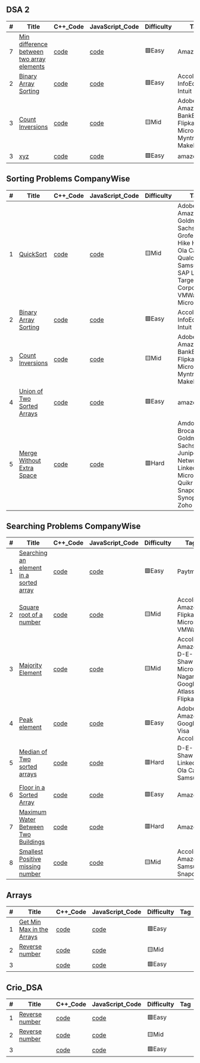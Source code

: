 ## DSA 2

|  #  |      Title     |   C++_Code   | JavaScript_Code   | Difficulty  | Tag            
|-----|----------------|----------|----------|-------------|-------- 
|7|[Min difference between two array elements]()|[code]()|[code]()|:green_square:Easy| Amazon
|2|[Binary Array Sorting]()|[code]()|[code]()|:green_square:Easy|Accolite InfoEdge Intuit Paytm
|3|[Count Inversions]()|[code]()|[code]()|:yellow_square:Mid|Adobe Amazon BankBazaar Flipkart Microsoft Myntra MakeMyTrip
|3|[xyz]()|[code]()|[code]()|:green_square:Easy| amazone

## Sorting Problems CompanyWise

|  #  |      Title     |   C++_Code   | JavaScript_Code   | Difficulty  | Tag            
|-----|----------------|----------|----------|-------------|-------- 
|1|[QuickSort]()|[code]()|[code]()|:yellow_square:Mid|Adobe Amazon Goldman Sachs Grofers Hike HSBC Ola Cabs Qualcomm Samsung SAP Labs Target Corporation VMWare Microsoft
|2|[Binary Array Sorting]()|[code]()|[code]()|:green_square:Easy|Accolite InfoEdge Intuit Paytm
|3|[Count Inversions]()|[code]()|[code]()|:yellow_square:Mid|Adobe Amazon BankBazaar Flipkart Microsoft Myntra MakeMyTrip
|4|[Union of Two Sorted Arrays ]()|[code]()|[code]()|:green_square:Easy| amazone
|5|[Merge Without Extra Space]()|[code]()|[code]()|:red_square:Hard| Amdocs Brocade Goldman Sachs Juniper Networks Linkedin Microsoft Quikr Snapdeal Synopsys Zoho Adobe


## Searching Problems CompanyWise

|  #  |      Title     |   C++_Code   | JavaScript_Code   | Difficulty  | Tag            
|-----|----------------|----------|----------|-------------|-------- 
|1|[Searching an element in a sorted array]()|[code]()|[code]()|:green_square:Easy| Paytm
|2|[Square root of a number]()|[code]()|[code]()|:yellow_square:Mid| Accolite Amazon Flipkart Microsoft VMWare
|3|[Majority Element]()|[code]()|[code]()|:yellow_square:Mid| Accolite Amazon D-E-Shaw Microsoft Nagarro Google Atlassian Flipkart
|4|[Peak element]()|[code]()|[code]()|:green_square:Easy|  Adobe Amazon Google Visa Accolite
|5|[Median of Two sorted arrays]()|[code]()|[code]()|:red_square:Hard| D-E-Shaw Linkedin Ola Cabs Samsung
|6|[Floor in a Sorted Array]()|[code]()|[code]()|:green_square:Easy|  Amazon
|7|[Maximum Water Between Two Buildings ]()|[code]()|[code]()|:red_square:Hard|Amazon
|8|[Smallest Positive missing number]()|[code]()|[code]()|:yellow_square:Mid|  Accolite Amazon Samsung Snapdea

## Arrays

|  #  |      Title     |   C++_Code   | JavaScript_Code   | Difficulty  | Tag            
|-----|----------------|----------|----------|-------------|-------- 
|1|[Get Min Max in the Arrays]()|[code]()|[code]()|:green_square:Easy|      
|2|[Reverse number]()|[code]()|[code]()|:yellow_square:Mid|          
|3|[]()|[code]()|[code]()|:green_square:Easy|  



## Crio_DSA 

|  #  |      Title     |   C++_Code   | JavaScript_Code   | Difficulty  | Tag            
|-----|----------------|----------|----------|-------------|-------- 
|1|[Reverse number ]()|[code]()|[code]()|:green_square:Easy|      
|2|[Reverse number]()|[code]()|[code]()|:yellow_square:Mid|          
|3|[]()|[code]()|[code]()|:green_square:Easy|  

